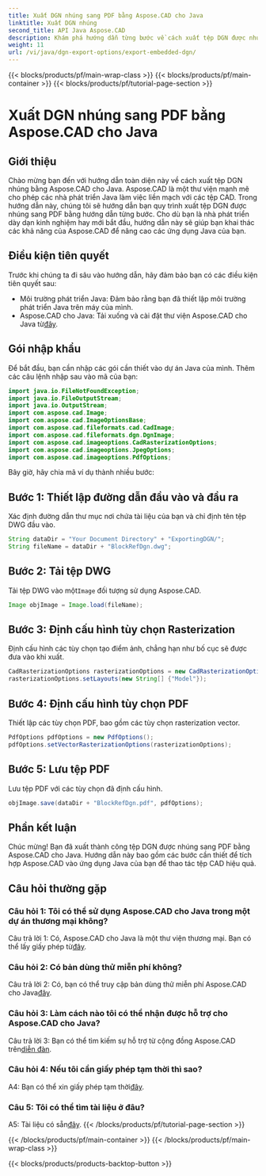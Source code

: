 ```yaml
---
title: Xuất DGN nhúng sang PDF bằng Aspose.CAD cho Java
linktitle: Xuất DGN nhúng
second_title: API Java Aspose.CAD
description: Khám phá hướng dẫn từng bước về cách xuất tệp DGN được nhúng sang PDF bằng Aspose.CAD cho Java. Nâng cao các ứng dụng Java của bạn bằng thao tác liền mạch với tệp CAD.
weight: 11
url: /vi/java/dgn-export-options/export-embedded-dgn/
---
```


{{< blocks/products/pf/main-wrap-class >}}
{{< blocks/products/pf/main-container >}}
{{< blocks/products/pf/tutorial-page-section >}}

# Xuất DGN nhúng sang PDF bằng Aspose.CAD cho Java

## Giới thiệu

Chào mừng bạn đến với hướng dẫn toàn diện này về cách xuất tệp DGN nhúng bằng Aspose.CAD cho Java. Aspose.CAD là một thư viện mạnh mẽ cho phép các nhà phát triển Java làm việc liền mạch với các tệp CAD. Trong hướng dẫn này, chúng tôi sẽ hướng dẫn bạn quy trình xuất tệp DGN được nhúng sang PDF bằng hướng dẫn từng bước. Cho dù bạn là nhà phát triển dày dạn kinh nghiệm hay mới bắt đầu, hướng dẫn này sẽ giúp bạn khai thác các khả năng của Aspose.CAD để nâng cao các ứng dụng Java của bạn.

## Điều kiện tiên quyết

Trước khi chúng ta đi sâu vào hướng dẫn, hãy đảm bảo bạn có các điều kiện tiên quyết sau:
- Môi trường phát triển Java: Đảm bảo rằng bạn đã thiết lập môi trường phát triển Java trên máy của mình.
-  Aspose.CAD cho Java: Tải xuống và cài đặt thư viện Aspose.CAD cho Java từ[đây](https://releases.aspose.com/cad/java/).

## Gói nhập khẩu

Để bắt đầu, bạn cần nhập các gói cần thiết vào dự án Java của mình. Thêm các câu lệnh nhập sau vào mã của bạn:

```java
import java.io.FileNotFoundException;
import java.io.FileOutputStream;
import java.io.OutputStream;
import com.aspose.cad.Image;
import com.aspose.cad.ImageOptionsBase;
import com.aspose.cad.fileformats.cad.CadImage;
import com.aspose.cad.fileformats.dgn.DgnImage;
import com.aspose.cad.imageoptions.CadRasterizationOptions;
import com.aspose.cad.imageoptions.JpegOptions;
import com.aspose.cad.imageoptions.PdfOptions;
```

Bây giờ, hãy chia mã ví dụ thành nhiều bước:

## Bước 1: Thiết lập đường dẫn đầu vào và đầu ra

Xác định đường dẫn thư mục nơi chứa tài liệu của bạn và chỉ định tên tệp DWG đầu vào.

```java
String dataDir = "Your Document Directory" + "ExportingDGN/";
String fileName = dataDir + "BlockRefDgn.dwg";
```

## Bước 2: Tải tệp DWG

 Tải tệp DWG vào một`Image` đối tượng sử dụng Aspose.CAD.

```java
Image objImage = Image.load(fileName);
```

## Bước 3: Định cấu hình tùy chọn Rasterization

Định cấu hình các tùy chọn tạo điểm ảnh, chẳng hạn như bố cục sẽ được đưa vào khi xuất.

```java
CadRasterizationOptions rasterizationOptions = new CadRasterizationOptions();
rasterizationOptions.setLayouts(new String[] {"Model"});
```

## Bước 4: Định cấu hình tùy chọn PDF

Thiết lập các tùy chọn PDF, bao gồm các tùy chọn rasterization vector.

```java
PdfOptions pdfOptions = new PdfOptions();
pdfOptions.setVectorRasterizationOptions(rasterizationOptions);
```

## Bước 5: Lưu tệp PDF

Lưu tệp PDF với các tùy chọn đã định cấu hình.
```java
objImage.save(dataDir + "BlockRefDgn.pdf", pdfOptions);
```

## Phần kết luận

Chúc mừng! Bạn đã xuất thành công tệp DGN được nhúng sang PDF bằng Aspose.CAD cho Java. Hướng dẫn này bao gồm các bước cần thiết để tích hợp Aspose.CAD vào ứng dụng Java của bạn để thao tác tệp CAD hiệu quả.

## Câu hỏi thường gặp

### Câu hỏi 1: Tôi có thể sử dụng Aspose.CAD cho Java trong một dự án thương mại không?

 Câu trả lời 1: Có, Aspose.CAD cho Java là một thư viện thương mại. Bạn có thể lấy giấy phép từ[đây](https://purchase.aspose.com/buy).

### Câu hỏi 2: Có bản dùng thử miễn phí không?

 Câu trả lời 2: Có, bạn có thể truy cập bản dùng thử miễn phí Aspose.CAD cho Java[đây](https://releases.aspose.com/).

### Câu hỏi 3: Làm cách nào tôi có thể nhận được hỗ trợ cho Aspose.CAD cho Java?

Câu trả lời 3: Bạn có thể tìm kiếm sự hỗ trợ từ cộng đồng Aspose.CAD trên[diễn đàn](https://forum.aspose.com/c/cad/19).

### Câu hỏi 4: Nếu tôi cần giấy phép tạm thời thì sao?

 A4: Bạn có thể xin giấy phép tạm thời[đây](https://purchase.aspose.com/temporary-license/).

### Câu 5: Tôi có thể tìm tài liệu ở đâu?

 A5: Tài liệu có sẵn[đây](https://reference.aspose.com/cad/java/).
{{< /blocks/products/pf/tutorial-page-section >}}

{{< /blocks/products/pf/main-container >}}
{{< /blocks/products/pf/main-wrap-class >}}

{{< blocks/products/products-backtop-button >}}
